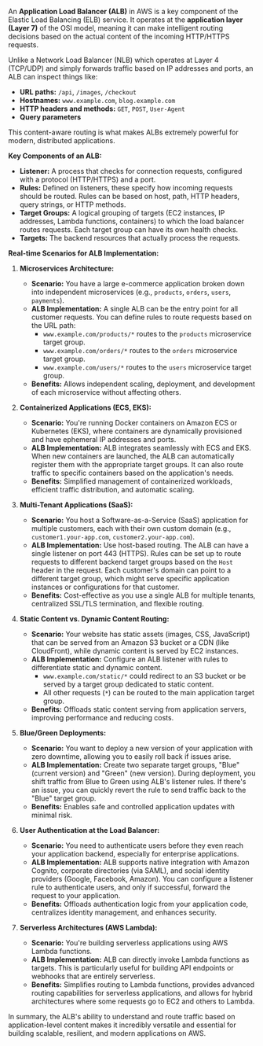 An **Application Load Balancer (ALB)** in AWS is a key component of the Elastic Load Balancing (ELB) service. It operates at the **application layer (Layer 7)** of the OSI model, meaning it can make intelligent routing decisions based on the actual content of the incoming HTTP/HTTPS requests.

Unlike a Network Load Balancer (NLB) which operates at Layer 4 (TCP/UDP) and simply forwards traffic based on IP addresses and ports, an ALB can inspect things like:

* **URL paths:** `/api`, `/images`, `/checkout`
* **Hostnames:** `www.example.com`, `blog.example.com`
* **HTTP headers and methods:** `GET`, `POST`, `User-Agent`
* **Query parameters**

This content-aware routing is what makes ALBs extremely powerful for modern, distributed applications.

**Key Components of an ALB:**

* **Listener:** A process that checks for connection requests, configured with a protocol (HTTP/HTTPS) and a port.
* **Rules:** Defined on listeners, these specify how incoming requests should be routed. Rules can be based on host, path, HTTP headers, query strings, or HTTP methods.
* **Target Groups:** A logical grouping of targets (EC2 instances, IP addresses, Lambda functions, containers) to which the load balancer routes requests. Each target group can have its own health checks.
* **Targets:** The backend resources that actually process the requests.

**Real-time Scenarios for ALB Implementation:**

1.  **Microservices Architecture:**
    * **Scenario:** You have a large e-commerce application broken down into independent microservices (e.g., `products`, `orders`, `users`, `payments`).
    * **ALB Implementation:** A single ALB can be the entry point for all customer requests. You can define rules to route requests based on the URL path:
        * `www.example.com/products/*` routes to the `products` microservice target group.
        * `www.example.com/orders/*` routes to the `orders` microservice target group.
        * `www.example.com/users/*` routes to the `users` microservice target group.
    * **Benefits:** Allows independent scaling, deployment, and development of each microservice without affecting others.

2.  **Containerized Applications (ECS, EKS):**
    * **Scenario:** You're running Docker containers on Amazon ECS or Kubernetes (EKS), where containers are dynamically provisioned and have ephemeral IP addresses and ports.
    * **ALB Implementation:** ALB integrates seamlessly with ECS and EKS. When new containers are launched, the ALB can automatically register them with the appropriate target groups. It can also route traffic to specific containers based on the application's needs.
    * **Benefits:** Simplified management of containerized workloads, efficient traffic distribution, and automatic scaling.

3.  **Multi-Tenant Applications (SaaS):**
    * **Scenario:** You host a Software-as-a-Service (SaaS) application for multiple customers, each with their own custom domain (e.g., `customer1.your-app.com`, `customer2.your-app.com`).
    * **ALB Implementation:** Use host-based routing. The ALB can have a single listener on port 443 (HTTPS). Rules can be set up to route requests to different backend target groups based on the `Host` header in the request. Each customer's domain can point to a different target group, which might serve specific application instances or configurations for that customer.
    * **Benefits:** Cost-effective as you use a single ALB for multiple tenants, centralized SSL/TLS termination, and flexible routing.

4.  **Static Content vs. Dynamic Content Routing:**
    * **Scenario:** Your website has static assets (images, CSS, JavaScript) that can be served from an Amazon S3 bucket or a CDN (like CloudFront), while dynamic content is served by EC2 instances.
    * **ALB Implementation:** Configure an ALB listener with rules to differentiate static and dynamic content.
        * `www.example.com/static/*` could redirect to an S3 bucket or be served by a target group dedicated to static content.
        * All other requests (`*`) can be routed to the main application target group.
    * **Benefits:** Offloads static content serving from application servers, improving performance and reducing costs.

5.  **Blue/Green Deployments:**
    * **Scenario:** You want to deploy a new version of your application with zero downtime, allowing you to easily roll back if issues arise.
    * **ALB Implementation:** Create two separate target groups, "Blue" (current version) and "Green" (new version). During deployment, you shift traffic from Blue to Green using ALB's listener rules. If there's an issue, you can quickly revert the rule to send traffic back to the "Blue" target group.
    * **Benefits:** Enables safe and controlled application updates with minimal risk.

6.  **User Authentication at the Load Balancer:**
    * **Scenario:** You need to authenticate users before they even reach your application backend, especially for enterprise applications.
    * **ALB Implementation:** ALB supports native integration with Amazon Cognito, corporate directories (via SAML), and social identity providers (Google, Facebook, Amazon). You can configure a listener rule to authenticate users, and only if successful, forward the request to your application.
    * **Benefits:** Offloads authentication logic from your application code, centralizes identity management, and enhances security.

7.  **Serverless Architectures (AWS Lambda):**
    * **Scenario:** You're building serverless applications using AWS Lambda functions.
    * **ALB Implementation:** ALB can directly invoke Lambda functions as targets. This is particularly useful for building API endpoints or webhooks that are entirely serverless.
    * **Benefits:** Simplifies routing to Lambda functions, provides advanced routing capabilities for serverless applications, and allows for hybrid architectures where some requests go to EC2 and others to Lambda.

In summary, the ALB's ability to understand and route traffic based on application-level content makes it incredibly versatile and essential for building scalable, resilient, and modern applications on AWS.
